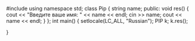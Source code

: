 #include <iostream>
using namespace std;
class Pip {
 string name;
public:
 void res()
 {
  cout << "Введите ваше имя:  " << name << endl;
  cin >> name;
  cout << name << endl;
 }
};
int main()
{
 setlocale(LC_ALL, "Russian");
 PIP k;
 k.res();
 
}
